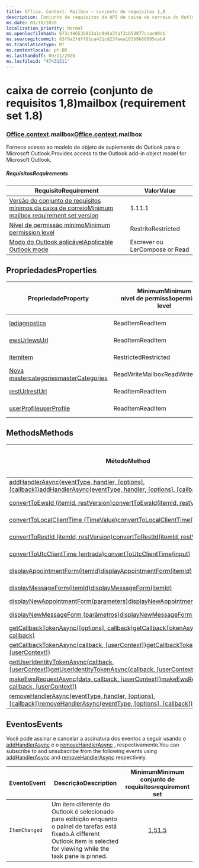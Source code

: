 ```yaml
---
title: Office. Context. Mailbox – conjunto de requisitos 1,8
description: Conjunto de requisitos da API de caixa de correio do Outlook versão 1,8 do modelo de objeto Mailbox.
ms.date: 03/18/2020
localization_priority: Normal
ms.openlocfilehash: 673c40653b813a1c0d4a3faf3cb53877ccac00db
ms.sourcegitcommit: 83f9a2fdff81ca421cd23feea103b9b60895cab4
ms.translationtype: MT
ms.contentlocale: pt-BR
ms.lasthandoff: 09/11/2020
ms.locfileid: "47431511"
---
```

# <a name="mailbox-requirement-set-18"></a><span data-ttu-id="d7163-103">caixa de correio (conjunto de requisitos 1,8)</span><span class="sxs-lookup"><span data-stu-id="d7163-103">mailbox (requirement set 1.8)</span></span>

### <a name="officecontextmailbox"></a><span data-ttu-id="d7163-104">[Office](office.md)[.context](office.context.md).mailbox</span><span class="sxs-lookup"><span data-stu-id="d7163-104">[Office](office.md)[.context](office.context.md).mailbox</span></span>

<span data-ttu-id="d7163-105">Fornece acesso ao modelo de objeto de suplemento do Outlook para o Microsoft Outlook.</span><span class="sxs-lookup"><span data-stu-id="d7163-105">Provides access to the Outlook add-in object model for Microsoft Outlook.</span></span>

##### <a name="requirements"></a><span data-ttu-id="d7163-106">Requisitos</span><span class="sxs-lookup"><span data-stu-id="d7163-106">Requirements</span></span>

|<span data-ttu-id="d7163-107">Requisito</span><span class="sxs-lookup"><span data-stu-id="d7163-107">Requirement</span></span>| <span data-ttu-id="d7163-108">Valor</span><span class="sxs-lookup"><span data-stu-id="d7163-108">Value</span></span>|
|---|---|
|[<span data-ttu-id="d7163-109">Versão do conjunto de requisitos mínimos da caixa de correio</span><span class="sxs-lookup"><span data-stu-id="d7163-109">Minimum mailbox requirement set version</span></span>](../../requirement-sets/outlook-api-requirement-sets.md)| <span data-ttu-id="d7163-110">1.1</span><span class="sxs-lookup"><span data-stu-id="d7163-110">1.1</span></span>|
|[<span data-ttu-id="d7163-111">Nível de permissão mínimo</span><span class="sxs-lookup"><span data-stu-id="d7163-111">Minimum permission level</span></span>](../../../outlook/understanding-outlook-add-in-permissions.md)| <span data-ttu-id="d7163-112">Restrito</span><span class="sxs-lookup"><span data-stu-id="d7163-112">Restricted</span></span>|
|[<span data-ttu-id="d7163-113">Modo do Outlook aplicável</span><span class="sxs-lookup"><span data-stu-id="d7163-113">Applicable Outlook mode</span></span>](../../../outlook/outlook-add-ins-overview.md#extension-points)| <span data-ttu-id="d7163-114">Escrever ou Ler</span><span class="sxs-lookup"><span data-stu-id="d7163-114">Compose or Read</span></span>|

## <a name="properties"></a><span data-ttu-id="d7163-115">Propriedades</span><span class="sxs-lookup"><span data-stu-id="d7163-115">Properties</span></span>

| <span data-ttu-id="d7163-116">Propriedade</span><span class="sxs-lookup"><span data-stu-id="d7163-116">Property</span></span> | <span data-ttu-id="d7163-117">Minimum</span><span class="sxs-lookup"><span data-stu-id="d7163-117">Minimum</span></span><br><span data-ttu-id="d7163-118">nível de permissão</span><span class="sxs-lookup"><span data-stu-id="d7163-118">permission level</span></span> | <span data-ttu-id="d7163-119">Modelos</span><span class="sxs-lookup"><span data-stu-id="d7163-119">Modes</span></span> | <span data-ttu-id="d7163-120">Tipo de retorno</span><span class="sxs-lookup"><span data-stu-id="d7163-120">Return type</span></span> | <span data-ttu-id="d7163-121">Minimum</span><span class="sxs-lookup"><span data-stu-id="d7163-121">Minimum</span></span><br><span data-ttu-id="d7163-122">conjunto de requisitos</span><span class="sxs-lookup"><span data-stu-id="d7163-122">requirement set</span></span> |
|---|---|---|---|:---:|
| [<span data-ttu-id="d7163-123">la</span><span class="sxs-lookup"><span data-stu-id="d7163-123">diagnostics</span></span>](/javascript/api/outlook/office.mailbox?view=outlook-js-1.8&preserve-view=true#diagnostics) | <span data-ttu-id="d7163-124">ReadItem</span><span class="sxs-lookup"><span data-stu-id="d7163-124">ReadItem</span></span> | <span data-ttu-id="d7163-125">Escrever</span><span class="sxs-lookup"><span data-stu-id="d7163-125">Compose</span></span><br><span data-ttu-id="d7163-126">Ler</span><span class="sxs-lookup"><span data-stu-id="d7163-126">Read</span></span> | [<span data-ttu-id="d7163-127">Diagnostics</span><span class="sxs-lookup"><span data-stu-id="d7163-127">Diagnostics</span></span>](/javascript/api/outlook/office.diagnostics?view=outlook-js-1.8&preserve-view=true) | [<span data-ttu-id="d7163-128">1.1</span><span class="sxs-lookup"><span data-stu-id="d7163-128">1.1</span></span>](../requirement-set-1.1/outlook-requirement-set-1.1.md) |
| [<span data-ttu-id="d7163-129">ewsUrl</span><span class="sxs-lookup"><span data-stu-id="d7163-129">ewsUrl</span></span>](/javascript/api/outlook/office.mailbox?view=outlook-js-1.8&preserve-view=true#ewsurl) | <span data-ttu-id="d7163-130">ReadItem</span><span class="sxs-lookup"><span data-stu-id="d7163-130">ReadItem</span></span> | <span data-ttu-id="d7163-131">Escrever</span><span class="sxs-lookup"><span data-stu-id="d7163-131">Compose</span></span><br><span data-ttu-id="d7163-132">Ler</span><span class="sxs-lookup"><span data-stu-id="d7163-132">Read</span></span> | <span data-ttu-id="d7163-133">String</span><span class="sxs-lookup"><span data-stu-id="d7163-133">String</span></span> | [<span data-ttu-id="d7163-134">1.1</span><span class="sxs-lookup"><span data-stu-id="d7163-134">1.1</span></span>](../requirement-set-1.1/outlook-requirement-set-1.1.md) |
| [<span data-ttu-id="d7163-135">item</span><span class="sxs-lookup"><span data-stu-id="d7163-135">item</span></span>](office.context.mailbox.item.md) | <span data-ttu-id="d7163-136">Restricted</span><span class="sxs-lookup"><span data-stu-id="d7163-136">Restricted</span></span> | <span data-ttu-id="d7163-137">Escrever</span><span class="sxs-lookup"><span data-stu-id="d7163-137">Compose</span></span><br><span data-ttu-id="d7163-138">Ler</span><span class="sxs-lookup"><span data-stu-id="d7163-138">Read</span></span> | [<span data-ttu-id="d7163-139">Item</span><span class="sxs-lookup"><span data-stu-id="d7163-139">Item</span></span>](/javascript/api/outlook/office.item?view=outlook-js-1.8&preserve-view=true) | [<span data-ttu-id="d7163-140">1.1</span><span class="sxs-lookup"><span data-stu-id="d7163-140">1.1</span></span>](../requirement-set-1.1/outlook-requirement-set-1.1.md) |
| [<span data-ttu-id="d7163-141">Nova mastercategories</span><span class="sxs-lookup"><span data-stu-id="d7163-141">masterCategories</span></span>](/javascript/api/outlook/office.mailbox?view=outlook-js-1.8&preserve-view=true#mastercategories) | <span data-ttu-id="d7163-142">ReadWriteMailbox</span><span class="sxs-lookup"><span data-stu-id="d7163-142">ReadWriteMailbox</span></span> | <span data-ttu-id="d7163-143">Escrever</span><span class="sxs-lookup"><span data-stu-id="d7163-143">Compose</span></span><br><span data-ttu-id="d7163-144">Ler</span><span class="sxs-lookup"><span data-stu-id="d7163-144">Read</span></span> | [<span data-ttu-id="d7163-145">MasterCategories</span><span class="sxs-lookup"><span data-stu-id="d7163-145">MasterCategories</span></span>](/javascript/api/outlook/office.mastercategories?view=outlook-js-1.8&preserve-view=true) | [<span data-ttu-id="d7163-146">1,8</span><span class="sxs-lookup"><span data-stu-id="d7163-146">1.8</span></span>](../requirement-set-1.8/outlook-requirement-set-1.8.md) |
| [<span data-ttu-id="d7163-147">restUrl</span><span class="sxs-lookup"><span data-stu-id="d7163-147">restUrl</span></span>](/javascript/api/outlook/office.mailbox?view=outlook-js-1.8&preserve-view=true#resturl) | <span data-ttu-id="d7163-148">ReadItem</span><span class="sxs-lookup"><span data-stu-id="d7163-148">ReadItem</span></span> | <span data-ttu-id="d7163-149">Escrever</span><span class="sxs-lookup"><span data-stu-id="d7163-149">Compose</span></span><br><span data-ttu-id="d7163-150">Ler</span><span class="sxs-lookup"><span data-stu-id="d7163-150">Read</span></span> | <span data-ttu-id="d7163-151">String</span><span class="sxs-lookup"><span data-stu-id="d7163-151">String</span></span> | [<span data-ttu-id="d7163-152">1,5</span><span class="sxs-lookup"><span data-stu-id="d7163-152">1.5</span></span>](../requirement-set-1.5/outlook-requirement-set-1.5.md) |
| [<span data-ttu-id="d7163-153">userProfile</span><span class="sxs-lookup"><span data-stu-id="d7163-153">userProfile</span></span>](/javascript/api/outlook/office.mailbox?view=outlook-js-1.8&preserve-view=true#userprofile) | <span data-ttu-id="d7163-154">ReadItem</span><span class="sxs-lookup"><span data-stu-id="d7163-154">ReadItem</span></span> | <span data-ttu-id="d7163-155">Escrever</span><span class="sxs-lookup"><span data-stu-id="d7163-155">Compose</span></span><br><span data-ttu-id="d7163-156">Ler</span><span class="sxs-lookup"><span data-stu-id="d7163-156">Read</span></span> | [<span data-ttu-id="d7163-157">UserProfile</span><span class="sxs-lookup"><span data-stu-id="d7163-157">UserProfile</span></span>](/javascript/api/outlook/office.userprofile?view=outlook-js-1.8&preserve-view=true) | [<span data-ttu-id="d7163-158">1.1</span><span class="sxs-lookup"><span data-stu-id="d7163-158">1.1</span></span>](../requirement-set-1.1/outlook-requirement-set-1.1.md) |

## <a name="methods"></a><span data-ttu-id="d7163-159">Methods</span><span class="sxs-lookup"><span data-stu-id="d7163-159">Methods</span></span>

| <span data-ttu-id="d7163-160">Método</span><span class="sxs-lookup"><span data-stu-id="d7163-160">Method</span></span> | <span data-ttu-id="d7163-161">Minimum</span><span class="sxs-lookup"><span data-stu-id="d7163-161">Minimum</span></span><br><span data-ttu-id="d7163-162">nível de permissão</span><span class="sxs-lookup"><span data-stu-id="d7163-162">permission level</span></span> | <span data-ttu-id="d7163-163">Modelos</span><span class="sxs-lookup"><span data-stu-id="d7163-163">Modes</span></span> | <span data-ttu-id="d7163-164">Minimum</span><span class="sxs-lookup"><span data-stu-id="d7163-164">Minimum</span></span><br><span data-ttu-id="d7163-165">conjunto de requisitos</span><span class="sxs-lookup"><span data-stu-id="d7163-165">requirement set</span></span> |
|---|---|---|:---:|
| <span data-ttu-id="d7163-166">[addHandlerAsync(eventType, handler, [options], [callback])](/javascript/api/outlook/office.mailbox?view=outlook-js-1.8&preserve-view=true#addhandlerasync-eventtype--handler--options--callback-)</span><span class="sxs-lookup"><span data-stu-id="d7163-166">[addHandlerAsync(eventType, handler, [options], [callback])](/javascript/api/outlook/office.mailbox?view=outlook-js-1.8&preserve-view=true#addhandlerasync-eventtype--handler--options--callback-)</span></span> | <span data-ttu-id="d7163-167">ReadItem</span><span class="sxs-lookup"><span data-stu-id="d7163-167">ReadItem</span></span> | <span data-ttu-id="d7163-168">Escrever</span><span class="sxs-lookup"><span data-stu-id="d7163-168">Compose</span></span><br><span data-ttu-id="d7163-169">Ler</span><span class="sxs-lookup"><span data-stu-id="d7163-169">Read</span></span> | [<span data-ttu-id="d7163-170">1,5</span><span class="sxs-lookup"><span data-stu-id="d7163-170">1.5</span></span>](../requirement-set-1.5/outlook-requirement-set-1.5.md) |
| [<span data-ttu-id="d7163-171">convertToEwsId (itemId, restVersion)</span><span class="sxs-lookup"><span data-stu-id="d7163-171">convertToEwsId(itemId, restVersion)</span></span>](/javascript/api/outlook/office.mailbox?view=outlook-js-1.8&preserve-view=true#converttoewsid-itemid--restversion-) | <span data-ttu-id="d7163-172">Restricted</span><span class="sxs-lookup"><span data-stu-id="d7163-172">Restricted</span></span> | <span data-ttu-id="d7163-173">Escrever</span><span class="sxs-lookup"><span data-stu-id="d7163-173">Compose</span></span><br><span data-ttu-id="d7163-174">Ler</span><span class="sxs-lookup"><span data-stu-id="d7163-174">Read</span></span> | [<span data-ttu-id="d7163-175">1.3</span><span class="sxs-lookup"><span data-stu-id="d7163-175">1.3</span></span>](../requirement-set-1.3/outlook-requirement-set-1.3.md) |
| [<span data-ttu-id="d7163-176">convertToLocalClientTime (TimeValue)</span><span class="sxs-lookup"><span data-stu-id="d7163-176">convertToLocalClientTime(timeValue)</span></span>](/javascript/api/outlook/office.mailbox?view=outlook-js-1.8&preserve-view=true#converttolocalclienttime-timevalue-) | <span data-ttu-id="d7163-177">ReadItem</span><span class="sxs-lookup"><span data-stu-id="d7163-177">ReadItem</span></span> | <span data-ttu-id="d7163-178">Escrever</span><span class="sxs-lookup"><span data-stu-id="d7163-178">Compose</span></span><br><span data-ttu-id="d7163-179">Ler</span><span class="sxs-lookup"><span data-stu-id="d7163-179">Read</span></span> | [<span data-ttu-id="d7163-180">1.1</span><span class="sxs-lookup"><span data-stu-id="d7163-180">1.1</span></span>](../requirement-set-1.1/outlook-requirement-set-1.1.md) |
| [<span data-ttu-id="d7163-181">convertToRestId (itemId, restVersion)</span><span class="sxs-lookup"><span data-stu-id="d7163-181">convertToRestId(itemId, restVersion)</span></span>](/javascript/api/outlook/office.mailbox?view=outlook-js-1.8&preserve-view=true#converttorestid-itemid--restversion-) | <span data-ttu-id="d7163-182">Restricted</span><span class="sxs-lookup"><span data-stu-id="d7163-182">Restricted</span></span> | <span data-ttu-id="d7163-183">Escrever</span><span class="sxs-lookup"><span data-stu-id="d7163-183">Compose</span></span><br><span data-ttu-id="d7163-184">Ler</span><span class="sxs-lookup"><span data-stu-id="d7163-184">Read</span></span> | [<span data-ttu-id="d7163-185">1.3</span><span class="sxs-lookup"><span data-stu-id="d7163-185">1.3</span></span>](../requirement-set-1.3/outlook-requirement-set-1.3.md) |
| [<span data-ttu-id="d7163-186">convertToUtcClientTime (entrada)</span><span class="sxs-lookup"><span data-stu-id="d7163-186">convertToUtcClientTime(input)</span></span>](/javascript/api/outlook/office.mailbox?view=outlook-js-1.8&preserve-view=true#converttoutcclienttime-input-) | <span data-ttu-id="d7163-187">ReadItem</span><span class="sxs-lookup"><span data-stu-id="d7163-187">ReadItem</span></span> | <span data-ttu-id="d7163-188">Escrever</span><span class="sxs-lookup"><span data-stu-id="d7163-188">Compose</span></span><br><span data-ttu-id="d7163-189">Ler</span><span class="sxs-lookup"><span data-stu-id="d7163-189">Read</span></span> | [<span data-ttu-id="d7163-190">1.1</span><span class="sxs-lookup"><span data-stu-id="d7163-190">1.1</span></span>](../requirement-set-1.1/outlook-requirement-set-1.1.md) |
| [<span data-ttu-id="d7163-191">displayAppointmentForm(itemId)</span><span class="sxs-lookup"><span data-stu-id="d7163-191">displayAppointmentForm(itemId)</span></span>](/javascript/api/outlook/office.mailbox?view=outlook-js-1.8&preserve-view=true#displayappointmentform-itemid-) | <span data-ttu-id="d7163-192">ReadItem</span><span class="sxs-lookup"><span data-stu-id="d7163-192">ReadItem</span></span> | <span data-ttu-id="d7163-193">Escrever</span><span class="sxs-lookup"><span data-stu-id="d7163-193">Compose</span></span><br><span data-ttu-id="d7163-194">Ler</span><span class="sxs-lookup"><span data-stu-id="d7163-194">Read</span></span> | [<span data-ttu-id="d7163-195">1.1</span><span class="sxs-lookup"><span data-stu-id="d7163-195">1.1</span></span>](../requirement-set-1.1/outlook-requirement-set-1.1.md) |
| [<span data-ttu-id="d7163-196">displayMessageForm(itemId)</span><span class="sxs-lookup"><span data-stu-id="d7163-196">displayMessageForm(itemId)</span></span>](/javascript/api/outlook/office.mailbox?view=outlook-js-1.8&preserve-view=true#displaymessageform-itemid-) | <span data-ttu-id="d7163-197">ReadItem</span><span class="sxs-lookup"><span data-stu-id="d7163-197">ReadItem</span></span> | <span data-ttu-id="d7163-198">Escrever</span><span class="sxs-lookup"><span data-stu-id="d7163-198">Compose</span></span><br><span data-ttu-id="d7163-199">Ler</span><span class="sxs-lookup"><span data-stu-id="d7163-199">Read</span></span> | [<span data-ttu-id="d7163-200">1.1</span><span class="sxs-lookup"><span data-stu-id="d7163-200">1.1</span></span>](../requirement-set-1.1/outlook-requirement-set-1.1.md) |
| [<span data-ttu-id="d7163-201">displayNewAppointmentForm(parameters)</span><span class="sxs-lookup"><span data-stu-id="d7163-201">displayNewAppointmentForm(parameters)</span></span>](/javascript/api/outlook/office.mailbox?view=outlook-js-1.8&preserve-view=true#displaynewappointmentform-parameters-) | <span data-ttu-id="d7163-202">ReadItem</span><span class="sxs-lookup"><span data-stu-id="d7163-202">ReadItem</span></span> | <span data-ttu-id="d7163-203">Ler</span><span class="sxs-lookup"><span data-stu-id="d7163-203">Read</span></span> | [<span data-ttu-id="d7163-204">1.1</span><span class="sxs-lookup"><span data-stu-id="d7163-204">1.1</span></span>](../requirement-set-1.1/outlook-requirement-set-1.1.md) |
| [<span data-ttu-id="d7163-205">displayNewMessageForm (parâmetros)</span><span class="sxs-lookup"><span data-stu-id="d7163-205">displayNewMessageForm(parameters)</span></span>](/javascript/api/outlook/office.mailbox?view=outlook-js-1.8&preserve-view=true#displaynewmessageform-parameters-) | <span data-ttu-id="d7163-206">ReadItem</span><span class="sxs-lookup"><span data-stu-id="d7163-206">ReadItem</span></span> | <span data-ttu-id="d7163-207">Escrever</span><span class="sxs-lookup"><span data-stu-id="d7163-207">Compose</span></span><br><span data-ttu-id="d7163-208">Ler</span><span class="sxs-lookup"><span data-stu-id="d7163-208">Read</span></span> | [<span data-ttu-id="d7163-209">1,6</span><span class="sxs-lookup"><span data-stu-id="d7163-209">1.6</span></span>](../requirement-set-1.6/outlook-requirement-set-1.6.md) |
| <span data-ttu-id="d7163-210">[getCallbackTokenAsync([options], callback)](/javascript/api/outlook/office.mailbox?view=outlook-js-1.8&preserve-view=true#getcallbacktokenasync-options--callback-)</span><span class="sxs-lookup"><span data-stu-id="d7163-210">[getCallbackTokenAsync([options], callback)](/javascript/api/outlook/office.mailbox?view=outlook-js-1.8&preserve-view=true#getcallbacktokenasync-options--callback-)</span></span> | <span data-ttu-id="d7163-211">ReadItem</span><span class="sxs-lookup"><span data-stu-id="d7163-211">ReadItem</span></span> | <span data-ttu-id="d7163-212">Escrever</span><span class="sxs-lookup"><span data-stu-id="d7163-212">Compose</span></span><br><span data-ttu-id="d7163-213">Ler</span><span class="sxs-lookup"><span data-stu-id="d7163-213">Read</span></span> | [<span data-ttu-id="d7163-214">1,5</span><span class="sxs-lookup"><span data-stu-id="d7163-214">1.5</span></span>](../requirement-set-1.5/outlook-requirement-set-1.5.md) |
| <span data-ttu-id="d7163-215">[getCallbackTokenAsync(callback, [userContext])](/javascript/api/outlook/office.mailbox?view=outlook-js-1.8&preserve-view=true#getcallbacktokenasync-callback--usercontext-)</span><span class="sxs-lookup"><span data-stu-id="d7163-215">[getCallbackTokenAsync(callback, [userContext])](/javascript/api/outlook/office.mailbox?view=outlook-js-1.8&preserve-view=true#getcallbacktokenasync-callback--usercontext-)</span></span> | <span data-ttu-id="d7163-216">ReadItem</span><span class="sxs-lookup"><span data-stu-id="d7163-216">ReadItem</span></span> | <span data-ttu-id="d7163-217">Escrever</span><span class="sxs-lookup"><span data-stu-id="d7163-217">Compose</span></span><br><span data-ttu-id="d7163-218">Ler</span><span class="sxs-lookup"><span data-stu-id="d7163-218">Read</span></span> | [<span data-ttu-id="d7163-219">1.3</span><span class="sxs-lookup"><span data-stu-id="d7163-219">1.3</span></span>](../requirement-set-1.3/outlook-requirement-set-1.3.md)<br>[<span data-ttu-id="d7163-220">1.1</span><span class="sxs-lookup"><span data-stu-id="d7163-220">1.1</span></span>](../requirement-set-1.1/outlook-requirement-set-1.1.md) |
| <span data-ttu-id="d7163-221">[getUserIdentityTokenAsync(callback, [userContext])](/javascript/api/outlook/office.mailbox?view=outlook-js-1.8&preserve-view=true#getuseridentitytokenasync-callback--usercontext-)</span><span class="sxs-lookup"><span data-stu-id="d7163-221">[getUserIdentityTokenAsync(callback, [userContext])](/javascript/api/outlook/office.mailbox?view=outlook-js-1.8&preserve-view=true#getuseridentitytokenasync-callback--usercontext-)</span></span> | <span data-ttu-id="d7163-222">ReadItem</span><span class="sxs-lookup"><span data-stu-id="d7163-222">ReadItem</span></span> | <span data-ttu-id="d7163-223">Escrever</span><span class="sxs-lookup"><span data-stu-id="d7163-223">Compose</span></span><br><span data-ttu-id="d7163-224">Ler</span><span class="sxs-lookup"><span data-stu-id="d7163-224">Read</span></span> | [<span data-ttu-id="d7163-225">1.1</span><span class="sxs-lookup"><span data-stu-id="d7163-225">1.1</span></span>](../requirement-set-1.1/outlook-requirement-set-1.1.md) |
| <span data-ttu-id="d7163-226">[makeEwsRequestAsync(data, callback, [userContext])](/javascript/api/outlook/office.mailbox?view=outlook-js-1.8&preserve-view=true#makeewsrequestasync-data--callback--usercontext-)</span><span class="sxs-lookup"><span data-stu-id="d7163-226">[makeEwsRequestAsync(data, callback, [userContext])](/javascript/api/outlook/office.mailbox?view=outlook-js-1.8&preserve-view=true#makeewsrequestasync-data--callback--usercontext-)</span></span> | <span data-ttu-id="d7163-227">ReadWriteMailbox</span><span class="sxs-lookup"><span data-stu-id="d7163-227">ReadWriteMailbox</span></span> | <span data-ttu-id="d7163-228">Escrever</span><span class="sxs-lookup"><span data-stu-id="d7163-228">Compose</span></span><br><span data-ttu-id="d7163-229">Ler</span><span class="sxs-lookup"><span data-stu-id="d7163-229">Read</span></span> | [<span data-ttu-id="d7163-230">1.1</span><span class="sxs-lookup"><span data-stu-id="d7163-230">1.1</span></span>](../requirement-set-1.1/outlook-requirement-set-1.1.md) |
| <span data-ttu-id="d7163-231">[removeHandlerAsync(eventType, handler, [options], [callback])](/javascript/api/outlook/office.mailbox?view=outlook-js-1.8&preserve-view=true#removehandlerasync-eventtype--options--callback-)</span><span class="sxs-lookup"><span data-stu-id="d7163-231">[removeHandlerAsync(eventType, [options], [callback])](/javascript/api/outlook/office.mailbox?view=outlook-js-1.8&preserve-view=true#removehandlerasync-eventtype--options--callback-)</span></span> | <span data-ttu-id="d7163-232">ReadItem</span><span class="sxs-lookup"><span data-stu-id="d7163-232">ReadItem</span></span> | <span data-ttu-id="d7163-233">Escrever</span><span class="sxs-lookup"><span data-stu-id="d7163-233">Compose</span></span><br><span data-ttu-id="d7163-234">Ler</span><span class="sxs-lookup"><span data-stu-id="d7163-234">Read</span></span> | [<span data-ttu-id="d7163-235">1,5</span><span class="sxs-lookup"><span data-stu-id="d7163-235">1.5</span></span>](../requirement-set-1.5/outlook-requirement-set-1.5.md) |

## <a name="events"></a><span data-ttu-id="d7163-236">Eventos</span><span class="sxs-lookup"><span data-stu-id="d7163-236">Events</span></span>

<span data-ttu-id="d7163-237">Você pode assinar e cancelar a assinatura dos eventos a seguir usando o [addHandlerAsync](/javascript/api/outlook/office.mailbox?view=outlook-js-1.8&preserve-view=true#addhandlerasync-eventtype--handler--options--callback-) e o [removeHandlerAsync](/javascript/api/outlook/office.mailbox?view=outlook-js-1.8&preserve-view=true#removehandlerasync-eventtype--options--callback-) , respectivamente.</span><span class="sxs-lookup"><span data-stu-id="d7163-237">You can subscribe to and unsubscribe from the following events using [addHandlerAsync](/javascript/api/outlook/office.mailbox?view=outlook-js-1.8&preserve-view=true#addhandlerasync-eventtype--handler--options--callback-) and [removeHandlerAsync](/javascript/api/outlook/office.mailbox?view=outlook-js-1.8&preserve-view=true#removehandlerasync-eventtype--options--callback-) respectively.</span></span>

| <span data-ttu-id="d7163-238">Evento</span><span class="sxs-lookup"><span data-stu-id="d7163-238">Event</span></span> | <span data-ttu-id="d7163-239">Descrição</span><span class="sxs-lookup"><span data-stu-id="d7163-239">Description</span></span> | <span data-ttu-id="d7163-240">Minimum</span><span class="sxs-lookup"><span data-stu-id="d7163-240">Minimum</span></span><br><span data-ttu-id="d7163-241">conjunto de requisitos</span><span class="sxs-lookup"><span data-stu-id="d7163-241">requirement set</span></span> |
|---|---|:---:|
|`ItemChanged`| <span data-ttu-id="d7163-242">Um item diferente do Outlook é selecionado para exibição enquanto o painel de tarefas está fixado.</span><span class="sxs-lookup"><span data-stu-id="d7163-242">A different Outlook item is selected for viewing while the task pane is pinned.</span></span> | [<span data-ttu-id="d7163-243">1,5</span><span class="sxs-lookup"><span data-stu-id="d7163-243">1.5</span></span>](../requirement-set-1.5/outlook-requirement-set-1.5.md) |
